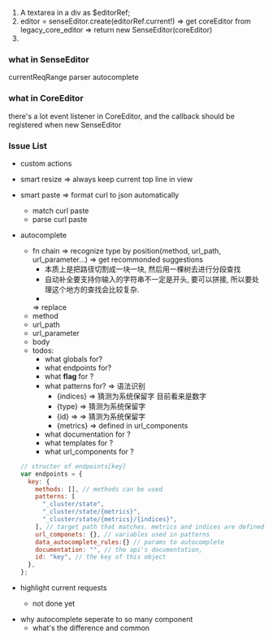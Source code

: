 1. A textarea in a div as \$editorRef;
2. editor = senseEditor.create(editorRef.current!)
   => get coreEditor from legacy_core_editor => return new SenseEditor(coreEditor)
3.

### what in SenseEditor

currentReqRange
parser
autocomplete

### what in CoreEditor

there's a lot event listener in CoreEditor, and the callback should be registered when new SenseEditor

### Issue List

- custom actions
- smart resize => always keep current top line in view
- smart paste => format curl to json automatically
  - match curl paste
  - parse curl paste
- autocomplete

  - fn chain
    => recognize type by position(method, url_path, url_parameter...)
    => get recommonded suggestions
    - 本质上是把路径切割成一块一块, 然后用一棵树去进行分段查找
    - 自动补全要支持你输入的字符串不一定是开头, 要可以拼接, 所以要处理这个地方的查找会比较复杂.
    -
    => replace
  - method
  - url_path
  - url_parameter
  - body
  - todos:
    - what globals for?
    - what endpoints for?
    - what **flag** for ?
    - what patterns for? => 语法识别
      - {indices} => 猜测为系统保留字 目前看来是数字
      - {type} => 猜测为系统保留字
      - {id} => => 猜测为系统保留字
      - {metrics} => defined in url_components
    - what documentation for ?
    - what templates for ?
    - what url_components for ?

  ```javascript
  // structer of endpoints[key]
  var endpoints = {
    key: {
      methods: [], // methods can be used
      patterns: [
        "_cluster/state",
        "_cluster/state/{metrics}",
        "_cluster/state/{metrics}/{indices}",
      ], // target path that matches. metrics and indices are defined in url_components
      url_componets: {}, // variables used in patterns
      data_autocomplete_rules:{} // params to autocomplete
      documentation: "", // the api's documentation,
      id: "key", // the key of this object
    },
  };
  ```

- highlight current requests
  - not done yet

* why autocomplete seperate to so many component
  - what's the difference and common
